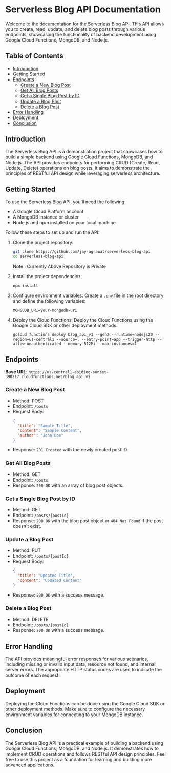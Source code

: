 # Serverless Blog API Documentation

Welcome to the documentation for the Serverless Blog API. This API allows you to create, read, update, and delete blog posts through various endpoints, showcasing the functionality of backend development using Google Cloud Functions, MongoDB, and Node.js.

## Table of Contents

- [Introduction](#introduction)
- [Getting Started](#getting-started)
- [Endpoints](#endpoints)
  - [Create a New Blog Post](#create-a-new-blog-post)
  - [Get All Blog Posts](#get-all-blog-posts)
  - [Get a Single Blog Post by ID](#get-a-single-blog-post-by-id)
  - [Update a Blog Post](#update-a-blog-post)
  - [Delete a Blog Post](#delete-a-blog-post)
- [Error Handling](#error-handling)
- [Deployment](#deployment)
- [Conclusion](#conclusion)

## Introduction

The Serverless Blog API is a demonstration project that showcases how to build a simple backend using Google Cloud Functions, MongoDB, and Node.js. The API provides endpoints for performing CRUD (Create, Read, Update, Delete) operations on blog posts. It aims to demonstrate the principles of RESTful API design while leveraging serverless architecture.

## Getting Started

To use the Serverless Blog API, you'll need the following:

- A Google Cloud Platform account
- A MongoDB instance or cluster
- Node.js and npm installed on your local machine

Follow these steps to set up and run the API:

1. Clone the project repository:
   ```sh
   git clone https://github.com/jay-agrawat/serverless-blog-api
   cd serverless-blog-api
   ```
   Note : Currently Above Repository is Private
2. Install the project dependencies:
   ```sh
   npm install
   ```

3. Configure environment variables:
   Create a `.env` file in the root directory and define the following variables:
   ```
   MONGODB_URI=your-mongodb-uri
   ```

4. Deploy the Cloud Functions:
   Deploy the Cloud Functions using the Google Cloud SDK or other deployment methods.
   ```
   gcloud functions deploy blog_api_v1 --gen2 --runtime=nodejs20 --region=us-central1 --source=. --entry-point=app --trigger-http --allow-unauthenticated --memory 512Mi --max-instances=1
   ```

## Endpoints

**Base URL**: `https://us-central1-abiding-sunset-390217.cloudfunctions.net/blog_api_v1`

### Create a New Blog Post

- Method: POST
- Endpoint: `/posts`
- Request Body:
  ```json
  {
    "title": "Sample Title",
    "content": "Sample Content",
    "author": "John Doe"
  }
  ```
- Response: `201 Created` with the newly created post ID.

### Get All Blog Posts

- Method: GET
- Endpoint: `/posts`
- Response: `200 OK` with an array of blog post objects.

### Get a Single Blog Post by ID

- Method: GET
- Endpoint: `/posts/{postId}`
- Response: `200 OK` with the blog post object or `404 Not Found` if the post doesn't exist.

### Update a Blog Post

- Method: PUT
- Endpoint: `/posts/{postId}`
- Request Body:
  ```json
  {
    "title": "Updated Title",
    "content": "Updated Content"
  }
  ```
- Response: `200 OK` with a success message.

### Delete a Blog Post

- Method: DELETE
- Endpoint: `/posts/{postId}`
- Response: `200 OK` with a success message.

## Error Handling

The API provides meaningful error responses for various scenarios, including missing or invalid input data, resource not found, and internal server errors. The appropriate HTTP status codes are used to indicate the outcome of each request.

## Deployment

Deploying the Cloud Functions can be done using the Google Cloud SDK or other deployment methods. Make sure to configure the necessary environment variables for connecting to your MongoDB instance.

## Conclusion

The Serverless Blog API is a practical example of building a backend using Google Cloud Functions, MongoDB, and Node.js. It demonstrates how to implement CRUD operations and follows RESTful API design principles. Feel free to use this project as a foundation for learning and building more advanced applications.
